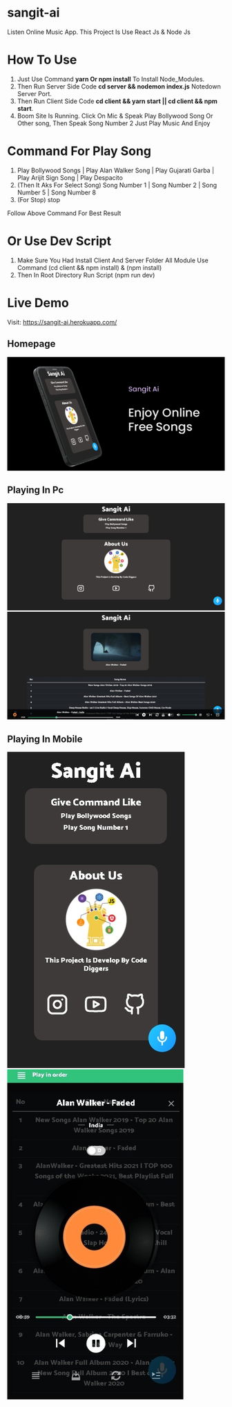 # sangit-ai

Listen Online Music App. This Project Is Use React Js & Node Js

# How To Use

1. Just Use Command **yarn Or npm install** To Install Node_Modules.
2. Then Run Server Side Code **cd server && nodemon index.js** Notedown Server Port.
3. Then Run Client Side Code **cd client && yarn start || cd client && npm start**.
4. Boom Site Is Running. Click On Mic & Speak Play Bollywood Song Or Other song, Then Speak Song Number 2 Just Play Music And Enjoy

# Command For Play Song

1. Play Bollywood Songs | Play Alan Walker Song | Play Gujarati Garba | Play Arijit Sign Song | Play Despacito
2. (Then It Aks For Select Song) Song Number 1 | Song Number 2 | Song Number 5 | Song Number 8
3. (For Stop) stop

Follow Above Command For Best Result

# Or Use Dev Script

1. Make Sure You Had Install Client And Server Folder All Module Use Command (cd client && npm install) & (npm install)
2. Then In Root Directory Run Script (npm run dev)

# Live Demo

Visit: https://sangit-ai.herokuapp.com/

## Homepage

![GitHub Logo](/screenshots/full.png)

## Playing In Pc

![GitHub Logo](/screenshots/img1.jpeg)
![GitHub Logo](/screenshots/img3.jpeg)

## Playing In Mobile

![GitHub Logo](/screenshots/img4.jpeg)
![GitHub Logo](/screenshots/img5.jpeg)
